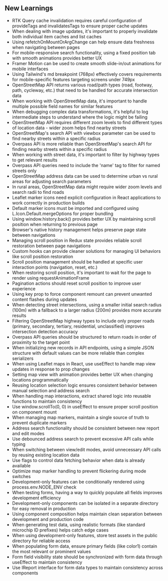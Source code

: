## New Learnings

- RTK Query cache invalidation requires careful configuration of provideTags and invalidatesTags to ensure proper cache updates
- When dealing with image updates, it's important to properly invalidate both individual item caches and list caches
- Using refetchOnMountOrArgChange can help ensure data freshness when navigating between pages
- For mobile-responsive search functionality, using a fixed position tab with smooth animations provides better UX
- Framer Motion can be used to create smooth slide-in/out animations for mobile interfaces
- Using Tailwind's md breakpoint (768px) effectively covers requirements for mobile-specific features targeting screens under 749px
- OpenStreetMap API returns various road/path types (road, footway, path, cycleway, etc.) that need to be handled for accurate intersection data
- When working with OpenStreetMap data, it's important to handle multiple possible field names for similar features
- When debugging complex data transformations, it's helpful to log intermediate steps to understand where the logic might be failing
- OpenStreetMap API requires different zoom levels to find different types of location data - wider zoom helps find nearby streets
- OpenStreetMap's search API with viewbox parameter can be used to find nearby streets within a specific radius
- Overpass API is more reliable than OpenStreetMap's search API for finding nearby streets within a specific radius
- When working with street data, it's important to filter by highway types to get relevant results
- Overpass API queries need to include the 'name' tag to filter for named streets only
- OpenStreetMap address data can be used to determine urban vs rural areas for adjusting search parameters
- In rural areas, OpenStreetMap data might require wider zoom levels and search radii to find roads
- Leaflet marker icons need explicit configuration in React applications to work correctly in production builds
- Default marker icons must be imported and configured using L.Icon.Default.mergeOptions for proper bundling
- Using window.history.back() provides better UX by maintaining scroll position when returning to previous page
- Browser's native history management helps preserve page state between navigations
- Managing scroll position in Redux state provides reliable scroll restoration between page navigations
- Custom hooks can provide cleaner solutions for managing UI behaviors like scroll position restoration
- Scroll position management should be handled at specific user interaction points (navigation, reset, etc.)
- When restoring scroll position, it's important to wait for the page to render using requestAnimationFrame
- Pagination actions should reset scroll position to improve user experience
- Using key prop to force component remount can prevent unwanted content flashes during updates
- When detecting street intersections, using a smaller initial search radius (100m) with a fallback to a larger radius (200m) provides more accurate results
- Filtering OpenStreetMap highway types to include only proper roads (primary, secondary, tertiary, residential, unclassified) improves intersection detection accuracy
- Overpass API queries should be structured to return roads in order of proximity to the target point
- When initializing new records in API endpoints, using a simple JSON structure with default values can be more reliable than complex serializers
- When using Leaflet maps in React, use useEffect to handle map view updates in response to prop changes
- Setting map view with animation provides better UX when changing locations programmatically
- Reusing location selection logic ensures consistent behavior between manual selection and address search
- When handling map interactions, extract shared logic into reusable functions to maintain consistency
- Use window.scrollTo(0, 0) in useEffect to ensure proper scroll position on component mount
- When managing map markers, maintain a single source of truth to prevent duplicate markers
- Address search functionality should be consistent between new report and edit modes
- Use debounced address search to prevent excessive API calls while typing
- When switching between view/edit modes, avoid unnecessary API calls by reusing existing location data
- Use flags to control data fetching behavior when data is already available
- Optimize map marker handling to prevent flickering during mode switches
- Development-only features can be conditionally rendered using process.env.NODE_ENV check
- When testing forms, having a way to quickly populate all fields improves development efficiency
- Development-only components can be isolated in a separate directory for easy removal in production
- Using component composition helps maintain clean separation between development and production code
- When generating test data, using realistic formats (like standard microchip ID prefixes) helps catch edge cases
- When using development-only features, store test assets in the public directory for reliable access
- When populating form data, ensure primary fields (like color1) contain the most relevant or prominent values
- Form field visibility state should be synchronized with form data through useEffect to maintain consistency
- Use IReport interface for form data types to maintain consistency across components
